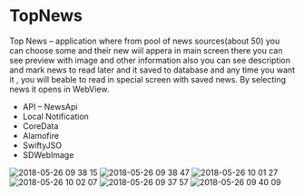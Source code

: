 # TopNews

Top News – application where from pool of news sources(about 50) you can choose some and their new wiil appera in main screen there you can see preview with image and other information also you can see description and mark news to read later and it saved to database and any time you want it , you will beable to read in special screen with saved news. By selecting news it opens in WebView.
* API – NewsApi
* Local Notification
* CoreData
* Alamofire 
* SwiftyJSO
* SDWebImage

![2018-05-26 09 38 15](https://user-images.githubusercontent.com/23559375/40573709-e5f89140-60cd-11e8-80b0-6b240b28c9dd.png)
![2018-05-26 09 38 47](https://user-images.githubusercontent.com/23559375/40573710-e61e11c2-60cd-11e8-8847-c6156254b4af.png)
![2018-05-26 10 01 27](https://user-images.githubusercontent.com/23559375/40573711-e6440134-60cd-11e8-9b2c-89b71df6bc93.png)
![2018-05-26 10 02 07](https://user-images.githubusercontent.com/23559375/40573712-e669e5f2-60cd-11e8-9c60-b477201fc555.png)
![2018-05-26 09 37 57](https://user-images.githubusercontent.com/23559375/40573713-e6957f00-60cd-11e8-8153-f39025ab4a41.png)
![2018-05-26 09 40 09](https://user-images.githubusercontent.com/23559375/40573714-e6bd7d20-60cd-11e8-8998-b6c7bdef1cf7.png)
